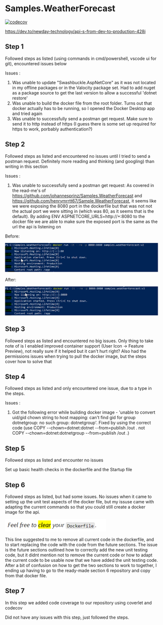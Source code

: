 # Samples.WeatherForecast
[![codecov](https://codecov.io/gh/calhildred/Samples.WeatherForecast/branch/main/graph/badge.svg?token=SQJX3GFW1N)](https://codecov.io/gh/calhildred/Samples.WeatherForecast)

https://dev.to/newday-technology/api-s-from-dev-to-production-428i 

## Step 1

Followed steps as listed (using commands in cmd/powershell, vscode ui for git), encountered issues below

Issues : 
1. Was unable to update "Swashbuckle.AspNetCore" as it was not located in my offline packages or in the Valocity package set. Had to add nuget as a package source to get the last version to allow a successful 'dotnet restore'
2. Was unable to build the docker file from the root folder. Turns out that docker actually has to be running, so I opened the Docker Desktop app and tried again
3. Was unable to successfully send a postman get request. Make sure to send it to http instead of https (I guess there is some set up required for https to work, porbably authentication?)

## Step 2

Followed steps as listed and encountered no issues until I tried to send a postman request. Definitely more reading and thinking (and googling) than writing in this section

Issues :
1. Was unable to successfully send a postman get request: As covered in the read-me's of https://github.com/johannesprinz/Samples.WeatherForecast and https://github.com/henrymrrtt67/Sample.WeatherForecast, it seems like we were exposing the 8080 port in the dockerfile but that was not not the actual port we were sitting in (which was 80, as it seems that is the default). By adding ENV ASPNETCORE_URLS=http://+:8080 to the docker file we are able to make sure the exposed port is the same as the url the api is listening on

Before:

![](2021-06-05-20-42-48.png)

After:

![](2021-06-05-20-43-12.png)

## Step 3

Followed steps as listed and encountered no big issues. Only thing to take note of is I enabled improved container support (User Icon -> Feature Preview), not really sure if it helped but it can't hurt right? Also had the permissions issues when trying to pull the docker image, but the steps cover how to solve that

## Step 4

Followed steps as listed and only encountered one issue, due to a type in the steps.

Issues :
1. Got the following error while building docker image - 'unable to convert uid/gid chown string to host mapping: can't find gid for group dotnetgroup: no such group: dotnetgroup'. Fixed by using the correct code (use COPY --chown=dotnet:dotnet --from=publish /out . not COPY --chown=dotnet:dotnetgroup --from=publish /out .)

## Step 5

Followed steps as listed and encounter no issues

Set up basic health checks in the dockerfile and the Startup file

## Step 6

Followed steps as listed, but had some issues. No issues when it came to setting up the unit test aspects of the docker file, but my issuse came with adapting the current commands so that you could still create a docker image for the api. 

![](2021-06-12-18-54-09.png)

This line suggested to me to remove all current code in the dockerfile, and to start replacing the code with the code from the future sections. The issue is the future sections outlined how to correctly add the new unit testing code, but it didnt mention not to remove the current code or how to adapt the current code to be usable now that we have added the unit testing code. After a bit of confusion on how to get the two sections to work to together, I ending up having to go to the ready-made section 6 repository and copy from that docker file.

## Step 7

In this step we added code coverage to our repository using coverlet and codecov

Did not have any issues with this step, just followed the steps. 


